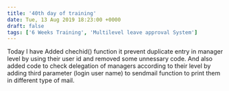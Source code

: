 ```yaml
---
title: '40th day of training'
date: Tue, 13 Aug 2019 18:23:00 +0000
draft: false
tags: ['6 Weeks Training', 'Multilevel leave approval System']
---
```


Today I have Added chechid() function it prevent duplicate entry in manager level by using their user id and removed some unnessary code. And also added code to check delegation of managers according to their level by adding third parameter (login user name) to sendmail function to print them in different type of mail.